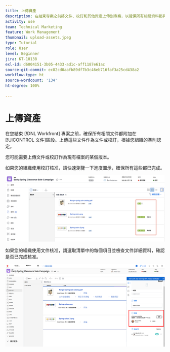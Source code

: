 ```yaml
---
title: 上傳資產
description: 在結束專案之前將文件、校訂和其他資產上傳到專案，以確保所有相關資料都與專案相關聯。
activity: use
team: Technical Marketing
feature: Work Management
thumbnail: upload-assets.jpeg
type: Tutorial
role: User
level: Beginner
jira: KT-10138
exl-id: d6004151-3b05-4433-ad1c-aff1187e61ac
source-git-commit: ec82cd0aafb89df7b3c46eb716faf3a25cd438a2
workflow-type: ht
source-wordcount: '134'
ht-degree: 100%

---
```


# 上傳資產

在您結束 [!DNL Workfront] 專案之前，確保所有相關文件都附加在[!UICONTROL 文件]區段。上傳這些文件作為文件或校訂，根據您組織的準則認定。

您可能需要上傳文件或校訂作為現有檔案的某個版本。

如果您的組織使用校訂核准，請快速瀏覽一下進度圖示，確保所有這些都已完成。

![文件頁面顯示校訂進度圖示](assets/planner-fund-proof-progress-icons.png)

如果您的組織使用文件核准，請選取清單中的每個項目並檢查文件詳細資料，確認是否已完成核准。

![顯示文件核准的「文件」頁面上的側邊摘要](assets/planner-fund-document-approval.png)

<!---
learn more urls
Create proofs
Add new documents to Workfront
--->
